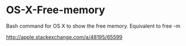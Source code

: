OS-X-Free-memory
================

Bash command for OS X to show the free memory. Equivalent to free -m

http://apple.stackexchange.com/a/48195/65599

